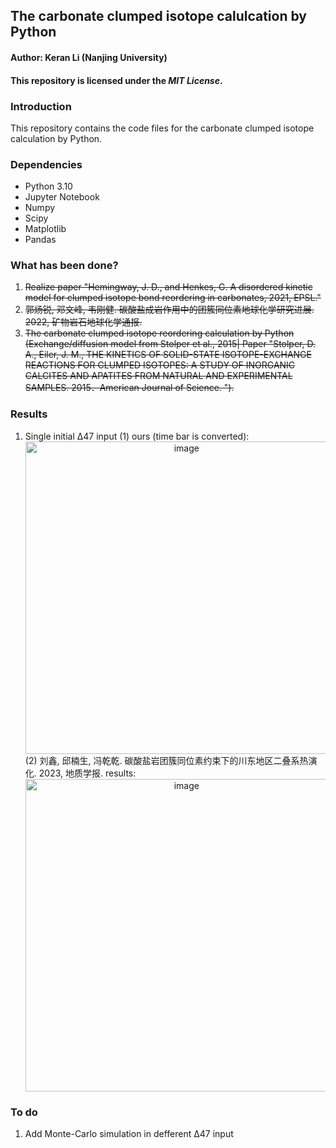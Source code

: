 ## The carbonate clumped isotope calulcation by Python

#### Author: Keran Li (Nanjing University)

#### This repository is licensed under the ***MIT License***.

### Introduction

This repository contains the code files for the carbonate clumped isotope calculation by Python. 

### Dependencies

* Python 3.10
* Jupyter Notebook
* Numpy
* Scipy
* Matplotlib
* Pandas
  
### What has been done?

1. ~~Realize paper "Hemingway, J. D., and Henkes, G. A disordered kinetic model for clumped isotope bond reordering in carbonates, 2021, EPSL."~~
2. ~~郭炀锐, 邓文峰, 韦刚健. 碳酸盐成岩作用中的团簇同位素地球化学研究进展. 2022, 矿物岩石地球化学通报.~~
3. ~~The carbonate clumped isotope reordering calculation by Python (Exchange/diffusion model from Stolper et al., 2015| Paper "Stolper, D. A., Eiler, J. M., THE KINETICS OF SOLID-STATE ISOTOPE-EXCHANGE REACTIONS FOR CLUMPED ISOTOPES: A STUDY OF INORGANIC CALCITES AND APATITES FROM NATURAL AND EXPERIMENTAL SAMPLES. 2015．American Journal of Science. ").~~

### Results

1. Single initial Δ47 input
    (1) ours (time bar is converted):
    <div align="center">
    <img width="500" alt="image" src="https://user-images.githubusercontent.com/66153455/280744777-30c49076-eb05-42c7-b12f-0e7e169b6bd9.png">
    </div>
    (2) 刘鑫, 邱楠生, 冯乾乾. 碳酸盐岩团簇同位素约束下的川东地区二叠系热演化. 2023, 地质学报. results:
    <div align="center">
    <img width="500"  alt="image" src="https://user-images.githubusercontent.com/66153455/280745312-d4974462-7839-429e-9a60-23fb31db4722.png">
    </div>

### To do

1. Add Monte-Carlo simulation in defferent Δ47 input

